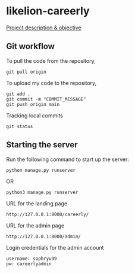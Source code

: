 # likelion-careerly
[Project description & objective](https://docs.google.com/document/d/17uLVpUv5QZdz7CsELBMOAGSeQPeW08m51bSFtJqpo44/edit) 

## Git workflow

To pull the code from the repository,
```
git pull origin
```

To upload my code to the repository,
```
git add .
git commit -m "COMMIT_MESSAGE"
git push origin main
```

Tracking local commits
```
git status
```


## Starting the server
Run the following command to start up the server:

```python3
python manage.py runserver
```
OR

```python3
python3 manage.py runserver
```

URL for the landing page
```
http://127.0.0.1:8000/careerly/
```

URL for the admin page
```
http://127.0.0.1:8000/admin/
```

Login credentials for the admin account
```
username: sophryu99
pw: careerlyadmin
```